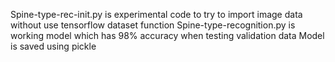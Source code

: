 Spine-type-rec-init.py is experimental code to try to import image data without use tensorflow dataset function
Spine-type-recognition.py is working model which has 98% accuracy when testing validation data
Model is saved using pickle
